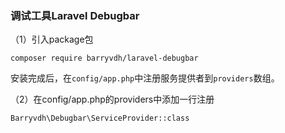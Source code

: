 ### 调试工具Laravel Debugbar

（1）引入package包

```
composer require barryvdh/laravel-debugbar
```

安装完成后，在`config/app.php`中注册服务提供者到`providers`数组。

（2）在config/app.php的providers中添加一行注册

```
Barryvdh\Debugbar\ServiceProvider::class
```



